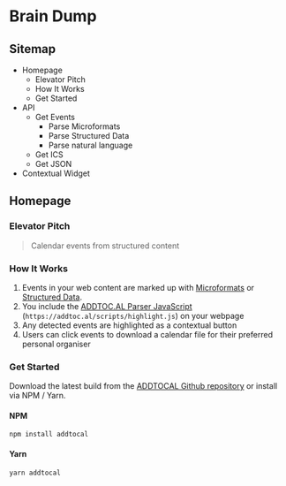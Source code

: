# Brain Dump

## Sitemap

 * Homepage
   * Elevator Pitch
   * How It Works
   * Get Started
 * API
   * Get Events
     * Parse Microformats
     * Parse Structured Data
     * Parse natural language 
   * Get ICS
   * Get JSON
 * Contextual Widget

## Homepage

### Elevator Pitch

> Calendar events from structured content
 
### How It Works

1. Events in your web content are marked up with [Microformats](http://microformats.org) or [Structured Data](http://schema.org).
2. You include the [ADDTOC.AL Parser JavaScript](https://addtoc.al/scripts/highlight.js) (`https://addtoc.al/scripts/highlight.js`) on your webpage
3. Any detected events are highlighted as a contextual button 
4. Users can click events to download a calendar file for their preferred personal organiser

### Get Started

Download the latest build from the [ADDTOCAL Github repository]() or install via NPM / Yarn.

#### NPM

    npm install addtocal

#### Yarn

    yarn addtocal

    